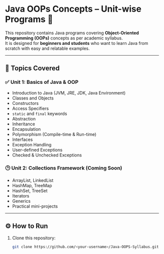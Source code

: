# Java OOPs Concepts – Unit-wise Programs 🚀

This repository contains Java programs covering **Object-Oriented Programming (OOPs)** concepts as per academic syllabus.  
It is designed for **beginners and students** who want to learn Java from scratch with easy and relatable examples.

---

## 📌 Topics Covered

### ✅ Unit 1: Basics of Java & OOP
- Introduction to Java (JVM, JRE, JDK, Java Environment)
- Classes and Objects
- Constructors
- Access Specifiers
- `static` and `final` keywords
- Abstraction
- Inheritance
- Encapsulation
- Polymorphism (Compile-time & Run-time)
- Interfaces
- Exception Handling
- User-defined Exceptions
- Checked & Unchecked Exceptions

### 🕒 Unit 2: Collections Framework (Coming Soon)
- ArrayList, LinkedList
- HashMap, TreeMap
- HashSet, TreeSet
- Iterators
- Generics
- Practical mini-projects

---

## ⚙️ How to Run
1. Clone this repository:
   ```bash
   git clone https://github.com/<your-username>/Java-OOPS-Syllabus.git
